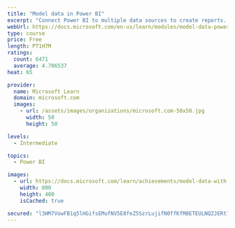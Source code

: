 ```yaml
---
title: "Model data in Power BI"
excerpt: "Connect Power BI to multiple data sources to create reports. Define the relationship between your data sources."
webUrl: https://docs.microsoft.com/en-us/learn/modules/model-data-power-bi/
type: course
price: Free
length: PT1H7M
ratings:
  count: 6471
  average: 4.706537
heat: 65

provider:
  name: Microsoft Learn
  domain: microsoft.com
  images:
    - url: /assets/images/organizations/microsoft.com-50x50.jpg
      width: 50
      height: 50

levels:
  - Intermediate

topics:
  - Power BI

images:
  - url: https://docs.microsoft.com/learn/achievements/model-data-with-power-bi-desktop-social.png
    width: 800
    height: 400
    isCached: true

secured: "l3HM7VowFB1q5lHGifsEMufNV5E8feZ5SzrLujifN0ffKfM8ETEULNQZJERt74k14+3Wvh2nPAFUhpVDPnW00VFYwUtwqcTHkpZ2g8yaDubBr7WQmhGdX+AgjHsxDlrnPHq0YFTPjDOpgoIqQ3DOvGYJvgcQHWW9Dn4zJrHleEBBbA4oXZI+jFvHFwmkdhqq2J2Ur4de5t3+eJYnA/pUbvFlfgZ5eYdKWX1tryp0+Vx4LuPlb7wAg5+e5UfVVyo/awfrqpSttySQpUo3X46H8sxzSe5OhQhraXazK9yDTqWlqnSvcgeupfHFkQMD9hq7teKth3WiPWIopWuDYHW4Pgi3vQHihPngn1/7NuvcjftWwxCJxWG2+GW+vrJFmLkjH5VOrjFWCbH/daWEDWO3QaOAn/fDhK4cPE9lfiEPBGQ=;yctI/twJJgRQtl7vqqfKvQ=="
---
```


